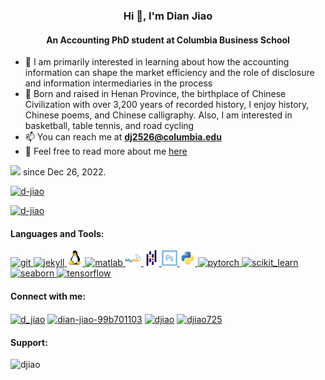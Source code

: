 <!-- - 👋 Hi, I’m @d-jiao, a first year PhD student in Accounting at Columbia Business School.   -->
<!-- - 👀 I’m interested in ... -->
<!-- - 🌱 I’m the  -->
<!-- - 💞️ I’m looking to collaborate on ... -->
<!-- - 📫 How to reach me ... -->

<!---
d-jiao/d-jiao is a ✨ special ✨ repository because its `README.md` (this file) appears on your GitHub profile.
You can click the Preview link to take a look at your changes.
--->

<!-- <h3 align="left">Languages and Tools:</h3>
<p align="left"> <a href="https://git-scm.com/" target="_blank" rel="noreferrer"> <img src="https://www.vectorlogo.zone/logos/git-scm/git-scm-icon.svg" alt="git" width="40" height="40"/> </a> <a href="https://jekyllrb.com/" target="_blank" rel="noreferrer"> <img src="https://www.vectorlogo.zone/logos/jekyllrb/jekyllrb-icon.svg" alt="jekyll" width="40" height="40"/> </a> <a href="https://www.linux.org/" target="_blank" rel="noreferrer"> <img src="https://raw.githubusercontent.com/devicons/devicon/master/icons/linux/linux-original.svg" alt="linux" width="40" height="40"/> </a> <a href="https://www.mathworks.com/" target="_blank" rel="noreferrer"> <img src="https://upload.wikimedia.org/wikipedia/commons/2/21/Matlab_Logo.png" alt="matlab" width="40" height="40"/> </a> <a href="https://www.mysql.com/" target="_blank" rel="noreferrer"> <img src="https://raw.githubusercontent.com/devicons/devicon/master/icons/mysql/mysql-original-wordmark.svg" alt="mysql" width="40" height="40"/> </a> <a href="https://pandas.pydata.org/" target="_blank" rel="noreferrer"> <img src="https://raw.githubusercontent.com/devicons/devicon/2ae2a900d2f041da66e950e4d48052658d850630/icons/pandas/pandas-original.svg" alt="pandas" width="40" height="40"/> </a> <a href="https://www.photoshop.com/en" target="_blank" rel="noreferrer"> <img src="https://raw.githubusercontent.com/devicons/devicon/master/icons/photoshop/photoshop-line.svg" alt="photoshop" width="40" height="40"/> </a> <a href="https://www.python.org" target="_blank" rel="noreferrer"> <img src="https://raw.githubusercontent.com/devicons/devicon/master/icons/python/python-original.svg" alt="python" width="40" height="40"/> </a> <a href="https://pytorch.org/" target="_blank" rel="noreferrer"> <img src="https://www.vectorlogo.zone/logos/pytorch/pytorch-icon.svg" alt="pytorch" width="40" height="40"/> </a> <a href="https://scikit-learn.org/" target="_blank" rel="noreferrer"> <img src="https://upload.wikimedia.org/wikipedia/commons/0/05/Scikit_learn_logo_small.svg" alt="scikit_learn" width="40" height="40"/> </a> <a href="https://seaborn.pydata.org/" target="_blank" rel="noreferrer"> <img src="https://seaborn.pydata.org/_images/logo-mark-lightbg.svg" alt="seaborn" width="40" height="40"/> </a> <a href="https://www.tensorflow.org" target="_blank" rel="noreferrer"> <img src="https://www.vectorlogo.zone/logos/tensorflow/tensorflow-icon.svg" alt="tensorflow" width="40" height="40"/> </a> </p> -->

<!-- [![Top Langs](https://github-readme-stats.vercel.app/api/top-langs/?username=d-jiao&layout=compact)](https://github.com/anuraghazra/github-readme-stats) -->

<h3 align="center">Hi 👋, I'm Dian Jiao</h3>
<h4 align="center">An Accounting PhD student at Columbia Business School</h4>

- 👀 I am primarily interested in learning about how the accounting information can shape the market efficiency and the role of disclosure and information intermediaries in the process
- 💞️ Born and raised in Henan Province, the birthplace of Chinese Civilization with over 3,200 years of recorded history, I enjoy history, Chinese poems, and Chinese calligraphy. Also, I am interested in basketball, table tennis, and road cycling
- 📫 You can reach me at **dj2526@columbia.edu**
- 📓 Feel free to read more about me [here](https://d-jiao.github.io/homepage/)

<!-- <p align="left"> <img src="https://komarev.com/ghpvc/?username=d-jiao&label=Profile%20views&color=0e75b6&style=onedark" alt="d-jiao" /> </p>  -->

![](https://komarev.com/ghpvc/?username=d-jiao) since Dec 26, 2022.

<p align="left"> <a href="https://github.com/ryo-ma/github-profile-trophy"><img src="https://github-profile-trophy.vercel.app/?username=d-jiao&theme=onedark" alt="d-jiao" /></a> </p>

<p align="left"> <a href="https://github-profile-trophy.vercel.app"><img src="https://github-readme-stats.vercel.app/api?username=d-jiao&show_icons=true&locale=en&count_private=true&theme=discord_old_blurple" alt="d-jiao" /></a> </p>

<!-- <p align="left"> <img align="left" src="https://github-readme-stats.vercel.app/api?username=d-jiao&show_icons=true&locale=en&count_private=true&theme=discord_old_blurple" alt="d-jiao" /></p><br><br> -->

<h4 align="left">Languages and Tools:</h4>
<p align="left"> <a href="https://git-scm.com/" target="_blank" rel="noreferrer"> <img src="https://www.vectorlogo.zone/logos/git-scm/git-scm-icon.svg" alt="git" width="25" height="25"/> </a> <a href="https://jekyllrb.com/" target="_blank" rel="noreferrer"> <img src="https://www.vectorlogo.zone/logos/jekyllrb/jekyllrb-icon.svg" alt="jekyll" width="25" height="25"/> </a> <a href="https://www.linux.org/" target="_blank" rel="noreferrer"> <img src="https://raw.githubusercontent.com/devicons/devicon/master/icons/linux/linux-original.svg" alt="linux" width="25" height="25"/> </a> <a href="https://www.mathworks.com/" target="_blank" rel="noreferrer"> <img src="https://upload.wikimedia.org/wikipedia/commons/2/21/Matlab_Logo.png" alt="matlab" width="25" height="25"/> </a> <a href="https://www.mysql.com/" target="_blank" rel="noreferrer"> <img src="https://raw.githubusercontent.com/devicons/devicon/master/icons/mysql/mysql-original-wordmark.svg" alt="mysql" width="25" height="25"/> </a> <a href="https://pandas.pydata.org/" target="_blank" rel="noreferrer"> <img src="https://raw.githubusercontent.com/devicons/devicon/2ae2a900d2f041da66e950e4d48052658d850630/icons/pandas/pandas-original.svg" alt="pandas" width="25" height="25"/> </a> <a href="https://www.photoshop.com/en" target="_blank" rel="noreferrer"> <img src="https://raw.githubusercontent.com/devicons/devicon/master/icons/photoshop/photoshop-line.svg" alt="photoshop" width="25" height="25"/> </a> <a href="https://www.python.org" target="_blank" rel="noreferrer"> <img src="https://raw.githubusercontent.com/devicons/devicon/master/icons/python/python-original.svg" alt="python" width="25" height="25"/> </a> <a href="https://pytorch.org/" target="_blank" rel="noreferrer"> <img src="https://www.vectorlogo.zone/logos/pytorch/pytorch-icon.svg" alt="pytorch" width="25" height="25"/> </a> <a href="https://scikit-learn.org/" target="_blank" rel="noreferrer"> <img src="https://upload.wikimedia.org/wikipedia/commons/0/05/Scikit_learn_logo_small.svg" alt="scikit_learn" width="25" height="25"/> </a> <a href="https://seaborn.pydata.org/" target="_blank" rel="noreferrer"> <img src="https://seaborn.pydata.org/_images/logo-mark-lightbg.svg" alt="seaborn" width="25" height="25"/> </a> <a href="https://www.tensorflow.org" target="_blank" rel="noreferrer"> <img src="https://www.vectorlogo.zone/logos/tensorflow/tensorflow-icon.svg" alt="tensorflow" width="25" height="25"/> </a> </p>


<h4 align="left">Connect with me:</h4>
<p align="left">
<a href="https://twitter.com/d_jiao" target="blank"><img align="center" src="https://raw.githubusercontent.com/rahuldkjain/github-profile-readme-generator/master/src/images/icons/Social/twitter.svg" alt="d_jiao" height="25" width="25" /></a>
<a href="https://linkedin.com/in/dian-jiao-99b701103" target="blank"><img align="center" src="https://raw.githubusercontent.com/rahuldkjain/github-profile-readme-generator/master/src/images/icons/Social/linked-in-alt.svg" alt="dian-jiao-99b701103" height="25" width="25" /></a>
<a href="https://stackoverflow.com/users/20864077/djiao" target="blank"><img align="center" src="https://raw.githubusercontent.com/rahuldkjain/github-profile-readme-generator/master/src/images/icons/Social/stack-overflow.svg" alt="djiao" height="25" width="25" /></a>
<a href="https://instagram.com/djiao725" target="blank"><img align="center" src="https://raw.githubusercontent.com/rahuldkjain/github-profile-readme-generator/master/src/images/icons/Social/instagram.svg" alt="djiao725" height="25" width="25" /></a>
</p>

<!-- <p><img align="left" src="https://github-readme-stats.vercel.app/api/top-langs?username=d-jiao&show_icons=true&locale=en" alt="d-jiao" /></p><br><br> -->


<!-- <p>[![d-jiao's GitHub stats](https://github-readme-stats.vercel.app/api?username=d-jiao&count_private=true&show_icons=true&theme=discord_old_blurple)](https://github.com/anuraghazra/github-readme-stats)</p> -->

<!-- <p><img align="center" src="https://github-readme-streak-stats.herokuapp.com/?user=d-jiao&" alt="d-jiao" /></p> -->

<h4 align="left">Support:</h4>
<p><a href="https://www.buymeacoffee.com/djiao"> <img align="left" src="https://cdn.buymeacoffee.com/buttons/v2/default-yellow.png" height="25" width="105" alt="djiao" /></a></p><br><br>
